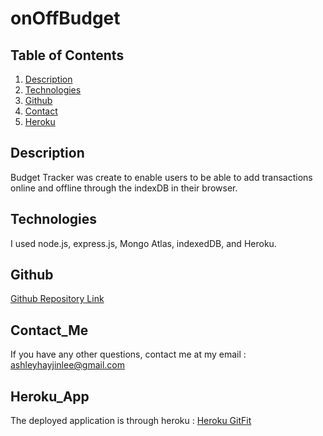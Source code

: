 # onOffBudget
## Table of Contents 
1. [Description](#Description)
2. [Technologies](#Technologies)
3. [Github](#Github) 
4. [Contact](#Contact_Me)
5. [Heroku](#Heroku_App)

## Description 

Budget Tracker was create to enable users to be able to add transactions online and offline through the indexDB in their browser. 


## Technologies
I used node.js, express.js, Mongo Atlas, indexedDB, and Heroku.


## Github 

[Github Repository Link](https://github.com/ashleyhayjin/onOffBudget)

## Contact_Me

If you have any other questions, contact me at my email : ashleyhayjinlee@gmail.com

## Heroku_App
The deployed application is through heroku :
[Heroku GitFit](https://peaceful-shelf-75299.herokuapp.com/)